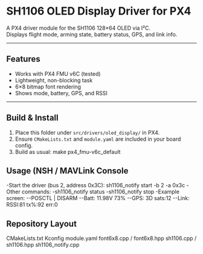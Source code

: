 # SH1106 OLED Display Driver for PX4

A PX4 driver module for the SH1106 128×64 OLED via I²C.  
Displays flight mode, arming state, battery status, GPS, and link info.

---

## Features
- Works with PX4 FMU v6C (tested)
- Lightweight, non-blocking task
- 6×8 bitmap font rendering
- Shows mode, battery, GPS, and RSSI

---

## Build & Install
1. Place this folder under `src/drivers/oled_display/` in PX4.
2. Ensure `CMakeLists.txt` and `module.yaml` are included in your board config.
3. Build as usual: make px4_fmu-v6c_default

## Usage (NSH / MAVLink Console
-Start the driver (bus 2, address 0x3C): sh1106_notify start -b 2 -a 0x3c
-Other commands: 
-sh1106_notify status 
-sh1106_notify stop
-Example screen:
--POSCTL | DISARM
--Batt: 11.98V 73%
--GPS: 3D sats:12
--Link: RSSI:81 tx%:92 err:0


## Repository Layout
CMakeLists.txt
Kconfig
module.yaml
font6x8.cpp / font6x8.hpp
sh1106.cpp / sh1106.hpp
sh1106_notify.cpp

